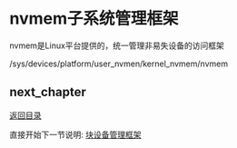 # nvmem子系统管理框架

nvmem是Linux平台提供的，统一管理非易失设备的访问框架

/sys/devices/platform/user_nvmen/kernel_nvmem/nvmem

## next_chapter

[返回目录](../README.md)

直接开始下一节说明: [块设备管理框架](./ch03-20.block_device.md)
